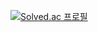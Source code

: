 [![Solved.ac 프로필](http://mazassumnida.wtf/api/generate_badge?boj=strawji)](https://solved.ac/strawji)
